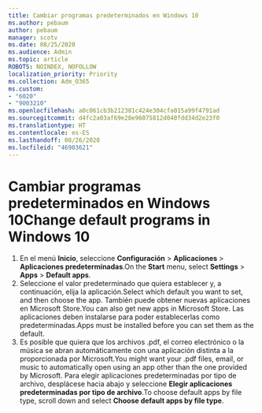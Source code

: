 ```yaml
---
title: Cambiar programas predeterminados en Windows 10
ms.author: pebaum
author: pebaum
manager: scotv
ms.date: 08/25/2020
ms.audience: Admin
ms.topic: article
ROBOTS: NOINDEX, NOFOLLOW
localization_priority: Priority
ms.collection: Adm_O365
ms.custom:
- "6020"
- "9003210"
ms.openlocfilehash: a0c061cb3b212381c424e304cfa015a99f4791ad
ms.sourcegitcommit: d4fc2a03af69e28e96075812d040fdd34d2e23f0
ms.translationtype: HT
ms.contentlocale: es-ES
ms.lasthandoff: 08/26/2020
ms.locfileid: "46903621"
---
```

# <a name="change-default-programs-in-windows-10"></a><span data-ttu-id="6cadd-102">Cambiar programas predeterminados en Windows 10</span><span class="sxs-lookup"><span data-stu-id="6cadd-102">Change default programs in Windows 10</span></span>

1. <span data-ttu-id="6cadd-103">En el menú **Inicio**, seleccione **Configuración** > **Aplicaciones** > **Aplicaciones predeterminadas**.</span><span class="sxs-lookup"><span data-stu-id="6cadd-103">On the  **Start**  menu, select **Settings** > **Apps** > **Default apps**.</span></span>
2. <span data-ttu-id="6cadd-104">Seleccione el valor predeterminado que quiera establecer y, a continuación, elija la aplicación.</span><span class="sxs-lookup"><span data-stu-id="6cadd-104">Select which default you want to set, and then choose the app.</span></span> <span data-ttu-id="6cadd-105">También puede obtener nuevas aplicaciones en Microsoft Store.</span><span class="sxs-lookup"><span data-stu-id="6cadd-105">You can also get new apps in Microsoft Store.</span></span> <span data-ttu-id="6cadd-106">Las aplicaciones deben instalarse para poder establecerlas como predeterminadas.</span><span class="sxs-lookup"><span data-stu-id="6cadd-106">Apps must be installed before you can set them as the default.</span></span>
3. <span data-ttu-id="6cadd-107">Es posible que quiera que los archivos .pdf, el correo electrónico o la música se abran automáticamente con una aplicación distinta a la proporcionada por Microsoft.</span><span class="sxs-lookup"><span data-stu-id="6cadd-107">You might want your .pdf files, email, or music to automatically open using an app other than the one provided by Microsoft.</span></span> <span data-ttu-id="6cadd-108">Para elegir aplicaciones predeterminadas por tipo de archivo, desplácese hacia abajo y seleccione **Elegir aplicaciones predeterminadas por tipo de archivo**.</span><span class="sxs-lookup"><span data-stu-id="6cadd-108">To choose default apps by file type, scroll down and select  **Choose default apps by file type**.</span></span>